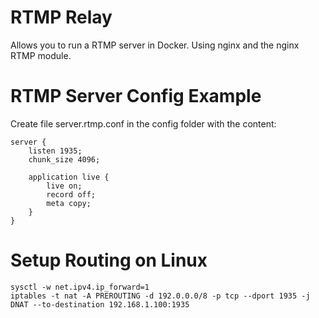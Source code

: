 # RTMP Relay
Allows you to run a RTMP server in Docker. Using nginx and the nginx RTMP module.

# RTMP Server Config Example
Create file server.rtmp.conf in the config folder with the content:
```
server {
    listen 1935;
    chunk_size 4096;

    application live {
        live on;
        record off;
        meta copy;
    }
}
```

# Setup Routing on Linux
```
sysctl -w net.ipv4.ip_forward=1
iptables -t nat -A PREROUTING -d 192.0.0.0/8 -p tcp --dport 1935 -j DNAT --to-destination 192.168.1.100:1935
```
